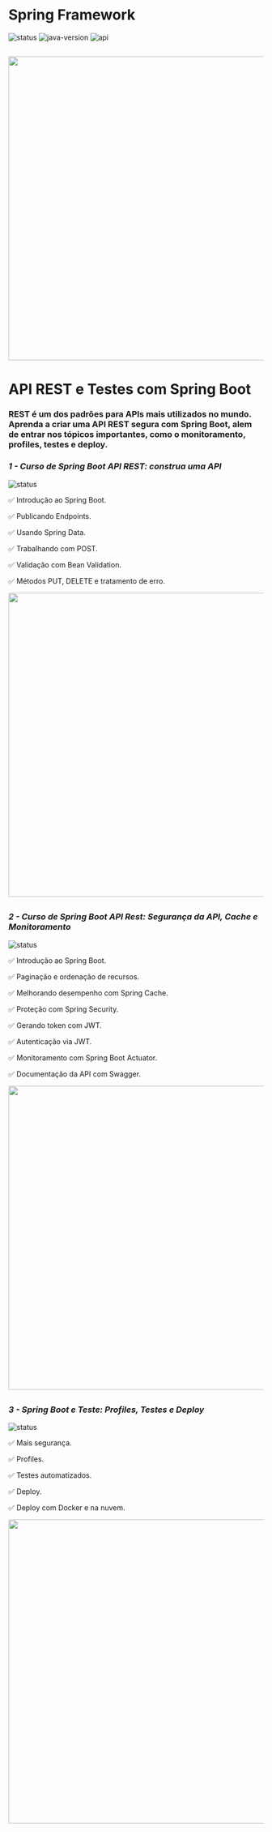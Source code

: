# Spring Framework
![status](https://img.shields.io/badge/status-Em%20Desenvolvimento-brightgreen)
![java-version](https://img.shields.io/badge/language-Java-red)
![api](https://img.shields.io/badge/framework-Spring-green)

##

<div align="center">
  <img width="600" src="https://user-images.githubusercontent.com/64509839/181105823-56cbbb82-58b9-48ce-babf-241eb26764b0.png" />
</div>

##

# API REST e Testes com Spring Boot

### REST é um dos padrões para APIs mais utilizados no mundo. Aprenda a criar uma API REST segura com Spring Boot, alem de entrar nos tópicos importantes, como o monitoramento, profiles, testes e deploy.

### *1 - Curso de Spring Boot API REST: construa uma API*
![status](https://img.shields.io/badge/status-Concluído-green)

✅ Introdução ao Spring Boot.

✅ Publicando Endpoints.

✅ Usando Spring Data.

✅ Trabalhando com POST.

✅ Validação com Bean Validation.

✅ Métodos PUT, DELETE e tratamento de erro.

<div>
  <img width="600" src="https://user-images.githubusercontent.com/64509839/181110226-b676913a-03a8-4670-91ac-5faf9301e676.png" />
</div>

##

### *2 - Curso de Spring Boot API Rest: Segurança da API, Cache e Monitoramento*
![status](https://img.shields.io/badge/status-Concluído-green)

✅ Introdução ao Spring Boot.

✅ Paginação e ordenação de recursos.

✅ Melhorando desempenho com Spring Cache.

✅ Proteção com Spring Security.

✅ Gerando token com JWT.

✅ Autenticação via JWT.

✅ Monitoramento com Spring Boot Actuator.

✅ Documentação da API com Swagger.

<div>
  <img width="600" src="https://user-images.githubusercontent.com/64509839/181359674-556d719b-0516-46c3-b77a-1c6853375e7d.png" />
</div>

##

### *3 - Spring Boot e Teste: Profiles, Testes e Deploy*
![status](https://img.shields.io/badge/status-Em%20Desenvolvimento-yellow)

✅ Mais segurança.

✅ Profiles.

✅ Testes automatizados.

✅ Deploy.

✅ Deploy com Docker e na nuvem.

<div>
  <img width="600" src="https://user-images.githubusercontent.com/64509839/181655224-0d65fc2f-37c9-4e08-bd31-b70af8f3eef4.png" />
</div>
